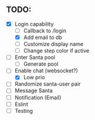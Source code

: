 ## TODO:
- [x] Login capability
  - [ ] Callback to /login
  - [x] Add email to db
  - [ ] Customize display name
  - [ ] Change step color if active
- [ ] Enter Santa pool
  - [ ] Generate pool
- [ ] Enable chat (websocket?)
  - [x] Low prio
- [ ] Randomize santa-user pair
- [ ] Message Santa
- [ ] Notification (Email)
- [ ] Eslint 
- [ ] Testing